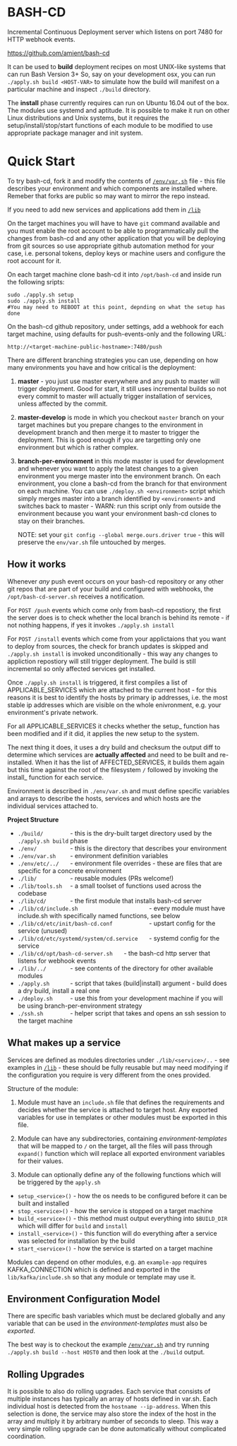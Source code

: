 # BASH-CD

Incremental Continuous Deployment server which listens on port 7480 for HTTP webhook events.

https://github.com/amient/bash-cd

It can be used to __build__ deployment recipes on most UNIX-like systems that can run Bash Version 3+ 
So, say on your development osx, you can run `./apply.sh build <HOST-VAR>` to simulate how the build will
manifest on a particular machine and inspect `./build` directory. 

The __install__ phase currently requires can run on Ubuntu 16.04 out of the box. The modules
use systemd and aptitude. It is possible to make it run on other Linux distributions and Unix systems, 
but it requires the setup/install/stop/start functions of each module to be modified to use appropriate 
package manager and init system.  


# Quick Start 
 
To try bash-cd, fork it and modify the contents of [`/env/var.sh`](env/var.sh) file - this file describes
your environment and which components are installed where. Remeber that forks are public so may want to mirror the repo instead.

If you need to add new services and applications add them in [`/lib`](lib)

On the target machines you will have to have `git` command available and you must enable the root account
to be able to programmatically pull the changes from bash-cd and any other application that you will be
deploying from git sources so use appropriate github automation method for your case, i.e. personal tokens,
deploy keys or machine users and configure the root account for it.

On each target machine clone bash-cd it into `/opt/bash-cd` and inside run the following sripts:

    sudo ./apply.sh setup
    sudo ./apply.sh install
    #You may need to REBOOT at this point, depnding on what the setup has done

On the bash-cd github repository, under settings, add a webhook for each target machine, using
defaults for push-events-only and the following URL:

    http://<target-machine-public-hostname>:7480/push

There are different branching strategies you can use, depending on how many environments you have and how
critical is the deployment:

1. **master** - you just use master everywhere and any push to master will trigger deployment.
    Good for start, it still uses incremental builds so not every commit to master will actually trigger
    installation of services, unless affected by the commit.

2. **master-develop** is mode in which you checkout `master` branch on your target machines but you prepare
    changes to the environment in development branch and then merge it to master to trigger the deployment.
    This is good enough if you are targetting only one environment but which is rather complex.

3. **branch-per-environment** in this mode master is used for development and whenever you want to apply
    the latest changes to a given environment you merge master into the environment branch.
    On each environment, you clone a bash-cd from the branch for that environment on each machine.
    You can use `./deploy.sh <environment>` script which simply merges master into a branch identified by `<environment>`
    and switches back to master - WARN: run this script only from outside the environment because you want
    your environment bash-cd clones to stay on their branches.

    NOTE: set your `git config --global merge.ours.driver true` - this will preserve the `env/var.sh` file untouched
    by merges.

## How it works

Whenever _any_ push event occurs on your bash-cd repository or any other git repos that are part of your build
and configured with webhooks, the `/opt/bash-cd-server.sh` receives a notification.


For `POST /push` events which come only from bash-cd repostiory, the first the server does is to check whether the local
branch is behind its remote - if not nothing happens, if yes it invokes `./apply.sh install`

For `POST /install` events which come from your applictaions that you want to deploy from sources, the check for branch updates is skipped and `./apply.sh install` is invoked unconditionally - this way any changes to appliction repostiory
will still trigger deployment. The build is still incremental so only affected services get installed.

Once `./apply.sh install` is triggered, it first compiles a list of APPLICABLE_SERVICES which are attached to the
current host - for this reasons it is best to identify the hosts by primary ip addresses, i.e. the most stable
ip addresses which are visible on the whole enivronment, e.g. your environment's private network.

For all APPLICABLE_SERVICES it checks whether the setup_ function has been modified and if it did, it applies
the new setup to the system.

The next thing it does, it uses a dry build and checksum the output diff to determine which services are __actually affected__
and need to be built and re-installed. When it has the list of AFFECTED_SERVICES, it  builds them again but
this time against the root of the filesystem `/` followed by invoking the install_ function for each service.

Environment is described in `./env/var.sh` and must define specific variables and arrays to describe the hosts,
 services and which hosts are the individual services attached to.

**Project Structure**

- `./build/        ` - this is the dry-built target directory used by the `./apply.sh build` phase
- `./env/          ` - this is the directory that describes your environment
- `./env/var.sh    ` - environment definition variables
- `./env/etc/../   ` - environment file overrides - these are files that are specific for a concrete environment
- `./lib/          ` - reusable modules (PRs welcome!)
- `./lib/tools.sh  ` - a small toolset of functions used across the codebase
- `./lib/cd/       ` - the first module that installs bash-cd server
- `./lib/cd/include.sh                      ` - every module must have include.sh with specifically named functions, see below
- `./lib/cd/etc/init/bash-cd.conf           ` - upstart config for the service (unused)
- `./lib/cd/etc/systemd/system/cd.service   ` - systemd config for the service
- `./lib/cd/opt/bash-cd-server.sh   ` - the bash-cd http server that listens for webhook events
- `./lib/../       ` - see contents of the directory for other available modules
- `./apply.sh      ` - script that takes (build|install) argument - build does a dry build, install a real one
- `./deploy.sh     ` - use this from your development machine if you will be using branch-per-environment strategy
- `./ssh.sh        ` - helper script that takes <HOST-VAR> and opens an ssh session to the target machine


## What makes up a service

Services are defined as modules directories under `./lib/<service>/..` - see examples in [`/lib`](lib)  - these should
be fully reusable but may need modifying if the configuration you require is very different
from the ones provided.

Structure of the module:

1. Module must have an `include.sh` file that defines the requirements and decides whether the service is attached to target host. Any exported variables for use in templates or other modules must be exported in this file.

2. Module can have any subdirectories, containing *environment-templates* that will be mapped to `/` on the target, all the files will pass through `expand()` function which will replace all exported environment variables for their values.

3. Module can optionally define any of the following functions which will be triggered by the `apply.sh`
- `setup_<service>()` - how the os needs to be configured before it can be built and installed
- `stop_<service>()` - how the service is stopped on a target machine
- `build_<service>()` - this method must output everything into `$BUILD_DIR` which will differ for `build` and `install`
- `install_<service>()` - this function will do everything after a service was selected for installation by the build
- `start_<service>()` - how the service is started on a target machine

Modules can depend on other modules, e.g. an `example-app` requires KAFKA_CONNECTION which is defined and exported in the `lib/kafka/include.sh` so that any module or template may use it.

## Environment Configuration Model

There are specific bash variables which must be declared globally and any variable that can be used in the
*environment-templates* must also be *exported*.

The best way is to checkout the example [`/env/var.sh`](env/var.sh) and try running `./apply.sh build --host HOST0`
and then look at the `./build` output.

## Rolling Upgrades

It is possible to also do rolling upgrades. Each service that consists of multiple instances has 
typically an array of hosts defined in var.sh. Each individual host is detected from the `hostname --ip-address`.
When this selection is done, the service may also store the index of the host in the array and 
multiply it by arbitrary number of seconds to sleep. This way a very simple rolling upgrade 
can be done automatically without complicated coordination. 